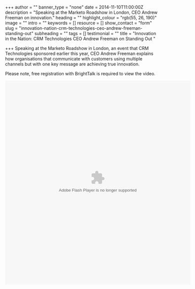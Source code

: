+++
author = ""
banner_type = "none"
date = 2014-11-10T11:00:00Z
description = "Speaking at the Marketo Roadshow in London, CEO Andrew Freeman on innovation."
heading = ""
highlight_colour = "rgb(55, 26, 190)"
image = ""
intro = ""
keywords = []
resource = []
show_contact = "form"
slug = "innovation-nation-crm-technologies-ceo-andrew-freeman-standing-out"
subheading = ""
tags = []
testimonial = ""
title = "Innovation in the Nation: CRM Technologies CEO Andrew Freeman on Standing Out "

+++
Speaking at the Marketo Roadshow in London, an event that CRM Technologies sponsored earlier this year, CEO Andrew Freeman explains how organisations that communicate with customers using multiple channels but with one key message are achieving true innovation.

Please note, free registration with BrightTalk is required to view the video.

<div style="text-align: Center;">
<script type="text/javascript" src="https://www.brighttalk.com/clients/js/embed/embed.js"></script><object id="bt-channel-player-1" class="BrightTALKEmbed" style="visibility: visible;" data="https://www.brighttalk.com/clients/flashplatform/viewerdefault/loader.swf" type="application/x-shockwave-flash" width="600" height="660"><param name="allowScriptAccess" value="always"><param name="wmode" value="transparent"><param name="quality" value="high"><param name="allowFullScreen" value="true"><param name="bgcolor" value="#000000"><param name="flashvars" value="width=600&amp;height=660&amp;player=channel_player&amp;domain=https://www.brighttalk.com/&amp;channelid=11915&amp;communicationid=127823&amp;autoStart=false&amp;theme=generic.swf&amp;commid=127823&amp;css=generic.swf&amp;bgcolor=#000000"></object></div>